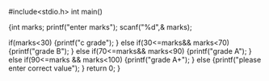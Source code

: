 #include<stdio.h>
 int main()
 
 {int marks;
  printf("enter marks");
  scanf("%d",& marks);
  
  if(marks<30)
  {printf("c grade");
  }
  else if(30<=marks&& marks<70)
  {printf("grade B");
  }
  else if(70<=marks&& marks<90)
  {printf("grade A");
  }
  else if(90<=marks && marks<100)
  {printf("grade A+");
  }
  else
  {printf("please enter correct value");
  }
  return 0;
 }
